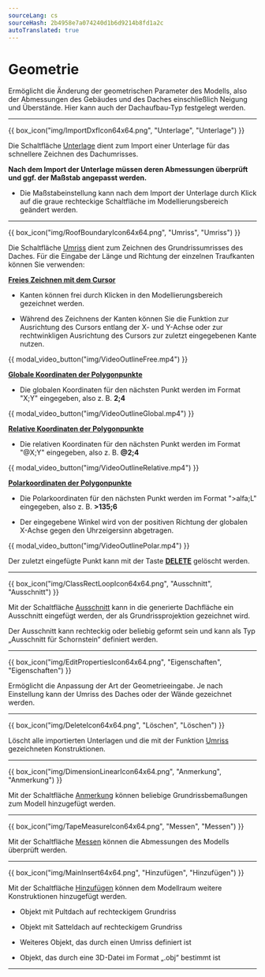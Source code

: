 ```yaml
---
sourceLang: cs
sourceHash: 2b4958e7a074240d1b6d9214b8fd1a2c
autoTranslated: true
---
```


# Geometrie

<p>Ermöglicht die Änderung der geometrischen Parameter des Modells, also der Abmessungen des Gebäudes und des Daches einschließlich Neigung und Überstände. Hier kann auch der Dachaufbau-Typ festgelegt werden.</p>

<hr class="main">

{{ box_icon("img/ImportDxfIcon64x64.png", "Unterlage", "Unterlage") }}

<p>Die Schaltfläche <u>Unterlage</u> dient zum Import einer Unterlage für das schnellere Zeichnen des Dachumrisses.</p>
<p><b>Nach dem Import der Unterlage müssen deren Abmessungen überprüft und ggf. der Maßstab angepasst werden.</b></p>

<ul>
  <li><p>Die Maßstabeinstellung kann nach dem Import der Unterlage durch Klick auf die graue rechteckige Schaltfläche im Modellierungsbereich geändert werden.</p></li>
</ul>

<hr class="main">

{{ box_icon("img/RoofBoundaryIcon64x64.png", "Umriss", "Umriss") }}

<p>Die Schaltfläche <u>Umriss</u> dient zum Zeichnen des Grundrissumrisses des Daches. Für die Eingabe der Länge und Richtung der einzelnen Traufkanten können Sie verwenden:</p>

<p><b><u>Freies Zeichnen mit dem Cursor</u></b></p>
<ul>
  <li><p>Kanten können frei durch Klicken in den Modellierungsbereich gezeichnet werden.</p></li>
  <li><p>Während des Zeichnens der Kanten können Sie die Funktion zur Ausrichtung des Cursors entlang der X- und Y-Achse oder zur rechtwinkligen Ausrichtung des Cursors zur zuletzt eingegebenen Kante nutzen.</p></li>
</ul>

{{ modal_video_button("img/VideoOutlineFree.mp4") }}

<p><b><u>Globale Koordinaten der Polygonpunkte</u></b></p>
<ul>
  <li><p>Die globalen Koordinaten für den nächsten Punkt werden im Format "X;Y" eingegeben, also z. B. <b>2;4</b></p></li>
</ul>

{{ modal_video_button("img/VideoOutlineGlobal.mp4") }}

<p><b><u>Relative Koordinaten der Polygonpunkte</u></b></p>
<ul>
  <li><p>Die relativen Koordinaten für den nächsten Punkt werden im Format "@X;Y" eingegeben, also z. B. <b>@2;4</b></p></li>
</ul>

{{ modal_video_button("img/VideoOutlineRelative.mp4") }}

<p><b><u>Polarkoordinaten der Polygonpunkte</u></b></p>
<ul>
  <li><p>Die Polarkoordinaten für den nächsten Punkt werden im Format "&gt;alfa;L" eingegeben, also z. B. <b>&gt;135;6</b></p></li>
  <li><p>Der eingegebene Winkel wird von der positiven Richtung der globalen X-Achse gegen den Uhrzeigersinn abgetragen.</p></li>
</ul>

{{ modal_video_button("img/VideoOutlinePolar.mp4") }}

Der zuletzt eingefügte Punkt kann mit der Taste <b><u>DELETE</u></b> gelöscht werden.

<hr class="main">

{{ box_icon("img/ClassRectLoopIcon64x64.png", "Ausschnitt", "Ausschnitt") }}

<p>Mit der Schaltfläche <u>Ausschnitt</u> kann in die generierte Dachfläche ein Ausschnitt eingefügt werden, der als Grundrissprojektion gezeichnet wird.</p>
<p>Der Ausschnitt kann rechteckig oder beliebig geformt sein und kann als Typ „Ausschnitt für Schornstein“ definiert werden.</p>

<hr class="main">

{{ box_icon("img/EditPropertiesIcon64x64.png", "Eigenschaften", "Eigenschaften") }}

<p>Ermöglicht die Anpassung der Art der Geometrieeingabe. Je nach Einstellung kann der Umriss des Daches oder der Wände gezeichnet werden.</p>

<hr class="main">

{{ box_icon("img/DeleteIcon64x64.png", "Löschen", "Löschen") }}

<p>Löscht alle importierten Unterlagen und die mit der Funktion <u>Umriss</u> gezeichneten Konstruktionen.</p>

<hr class="main">

{{ box_icon("img/DimensionLinearIcon64x64.png", "Anmerkung", "Anmerkung") }}

<p>Mit der Schaltfläche <u>Anmerkung</u> können beliebige Grundrissbemaßungen zum Modell hinzugefügt werden.</p>

<hr class="main">

{{ box_icon("img/TapeMeasureIcon64x64.png", "Messen", "Messen") }}

<p>Mit der Schaltfläche <u>Messen</u> können die Abmessungen des Modells überprüft werden.</p>

<hr class="main">

{{ box_icon("img/MainInsert64x64.png", "Hinzufügen", "Hinzufügen") }}

<p>Mit der Schaltfläche <u>Hinzufügen</u> können dem Modellraum weitere Konstruktionen hinzugefügt werden.</p>
<ul>
  <li><p>Objekt mit Pultdach auf rechteckigem Grundriss</p></li>
  <li><p>Objekt mit Satteldach auf rechteckigem Grundriss</p></li>
  <li><p>Weiteres Objekt, das durch einen Umriss definiert ist</p></li>
  <li><p>Objekt, das durch eine 3D-Datei im Format „.obj“ bestimmt ist</p></li>
</ul>

<hr class="main">

<!-- product: HiStruct Building Configurator -->